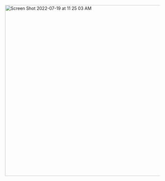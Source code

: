 <img width="556" alt="Screen Shot 2022-07-19 at 11 25 03 AM" src="https://user-images.githubusercontent.com/109721611/180368997-a8d93fe5-2ab2-41fa-9c1f-71e7f1f64e87.png">
